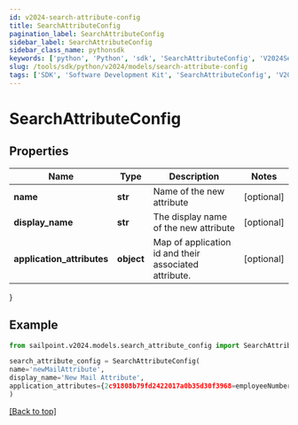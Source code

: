```yaml
---
id: v2024-search-attribute-config
title: SearchAttributeConfig
pagination_label: SearchAttributeConfig
sidebar_label: SearchAttributeConfig
sidebar_class_name: pythonsdk
keywords: ['python', 'Python', 'sdk', 'SearchAttributeConfig', 'V2024SearchAttributeConfig'] 
slug: /tools/sdk/python/v2024/models/search-attribute-config
tags: ['SDK', 'Software Development Kit', 'SearchAttributeConfig', 'V2024SearchAttributeConfig']
---
```


# SearchAttributeConfig


## Properties

Name | Type | Description | Notes
------------ | ------------- | ------------- | -------------
**name** | **str** | Name of the new attribute | [optional] 
**display_name** | **str** | The display name of the new attribute | [optional] 
**application_attributes** | **object** | Map of application id and their associated attribute. | [optional] 
}

## Example

```python
from sailpoint.v2024.models.search_attribute_config import SearchAttributeConfig

search_attribute_config = SearchAttributeConfig(
name='newMailAttribute',
display_name='New Mail Attribute',
application_attributes={2c91808b79fd2422017a0b35d30f3968=employeeNumber, 2c91808b79fd2422017a0b36008f396b=employeeNumber}
)

```
[[Back to top]](#) 

